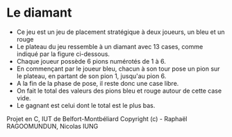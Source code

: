 # Le diamant

- Ce jeu est un jeu de placement stratégique à deux joueurs, un bleu et un rouge
- Le plateau du jeu ressemble à un diamant avec 13 cases, comme indiqué par la figure ci-dessous.
- Chaque joueur possède 6 pions numérotés de 1 à 6.
- En commençant par le joueur bleu, chacun à son tour pose un pion sur le plateau, en partant de son pion 1, jusqu'au pion 6.
- A la fin de la phase de pose, il reste donc une case libre.
- On fait le total des valeurs des pions bleu et rouge autour de cette case vide.
- Le gagnant est celui dont le total est le plus bas.

Projet en C, IUT de Belfort-Montbéliard
Copyright (c) - Raphaël RAGOOMUNDUN, Nicolas IUNG

